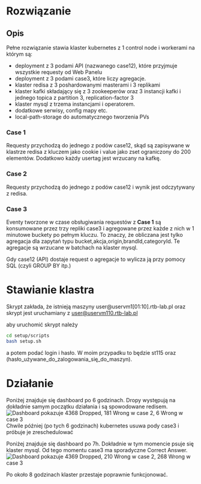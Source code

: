 # Rozwiązanie
## Opis
Pełne rozwiązanie stawia klaster kubernetes z 1 control node i workerami na którym są:
- deployment z 3 podami API (nazwanego case12), które przyjmuje wszystkie requesty od Web Panelu
- deployment z 3 podami case3, które liczy agregacje.
- klaster redisa z 3 poshardowanymi masterami i 3 replikami
- klaster kafki składający się z 3 zookeeperów oraz 3 instancji kafki i jednego topica z partition 3, replication-factor 3
- klaster mysql z trzema instancjami i operatorem.
- dodatkowe serwisy, config mapy etc.
- local-path-storage do automatycznego tworzenia PVs

### Case 1
Requesty przychodzą do jednego z podów case12, skąd są zapisywane w klastrze redisa z kluczem jako cookie i value jako zset ograniczony do 200 elementów.
Dodatkowo każdy usertag jest wrzucany na kafkę.

### Case 2
Requesty przychodzą do jednego z podów case12 i wynik jest odczytywany z redisa.

### Case 3
Eventy tworzone w czase obsługiwania requestów z **Case 1** są konsumowane przez trzy repliki case3 i agregowane przez każde z nich w 1 minutowe buckety po pełnym kluczu.
To znaczy, że obliczana jest tylko agregacja dla zapytań typu bucket,akcja,origin,brandId,categoryId. Te agregacje są wrzucane w batchach na klaster mysql.

Gdy case12 (API) dostaje request o agregacje to wylicza ją przy pomocy SQL (czyli GROUP BY itp.)

# Stawianie klastra
Skrypt zakłada, że istnieją maszyny user@uservm1[01:10].rtb-lab.pl oraz skrypt jest uruchamiany z user@uservm110.rtb-lab.pl

aby uruchomić skrypt należy
```sh
cd setup/scripts
bash setup.sh
```
a potem podać login i hasło. W moim przypadku to będzie st115 oraz (hasło_używane_do_zalogowania_się_do_maszyn).

# Działanie
Poniżej znajduje się dashboard po 6 godzinach. Dropy występują na dokładnie samym początku działania i są spowodowane redisem. 
![Dashboard pokazuje 4368 Dropped, 181 Wrong w case 2, 6 Wrong w case 3](https://cdn.discordapp.com/attachments/1211665264492683324/1282302523339964426/image.png?ex=66dedcc9&is=66dd8b49&hm=f96040c078fe554dc8e0608a77ddc0448cb534a5e54bc4b56b92ecb19d868e69&)
Chwile później (po tych 6 godzinach) kubernetes usuwa pody case3 i próbuje je zreschedulować

Poniżej znajduje się dashboard po 7h. Dokładnie w tym momencie psuje się klaster mysql. Od tego momentu case3 ma sporadyczne Correct Answer.
![Dashboard pokazuje 4369 Dropped, 210 Wrong w case 2, 268 Wrong w case 3](https://cdn.discordapp.com/attachments/1211665264492683324/1282317405845983262/image.png?ex=66deeaa5&is=66dd9925&hm=4e629ad45480fe36ced79d358213c7b9e9cc28a32247c2e833b974bb62532f46&)

Po około 8 godzinach klaster przestaje poprawnie funkcjonować.


